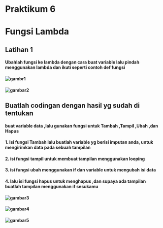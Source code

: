 # Praktikum 6
# Fungsi Lambda
## Latihan 1
#### Ubahlah fungsi ke lambda dengan cara buat variable lalu pindah menggunakan lambda dan ikuti seperti contoh def fungsi
#### ![gambr1](https://user-images.githubusercontent.com/115950790/205556929-80a25fe6-579f-4437-ac73-792ef55abef0.png)
#### ![gambar2](https://user-images.githubusercontent.com/115950790/205557527-8b9f6e5f-3253-4aeb-89ae-d76d94939f7c.png)

## Buatlah codingan dengan hasil yg sudah di tentukan
#### buat variable data ,lalu gunakan fungsi untuk Tambah ,Tampil ,Ubah ,dan Hapus
#### 1. Isi fungsi Tambah lalu buatlah variable yg berisi imputan anda, untuk mengirimkan data pada sebuah tampilan
#### 2. isi fungsi tampil untuk membuat tampilan menggunakan looping
#### 3. isi fungsi ubah menggunakan if dan variable untuk mengubah isi data
#### 4. lalu isi fungsi hapus untuk menghapus ,dan supaya ada tampilan buatlah tampilan menggunakan if sesukamu
#### 
#### ![gambar3](https://user-images.githubusercontent.com/115950790/205557669-23a05164-c9b2-45c3-a523-2143d9b21878.png)
#### ![gambar4](https://user-images.githubusercontent.com/115950790/205557695-ad45f9b7-277f-47d5-af5c-17a522af2e8b.png)
#### ![gambar5](https://user-images.githubusercontent.com/115950790/205557723-cbbcf407-6f5c-45ca-81bf-a89dccf4d0a5.png)


